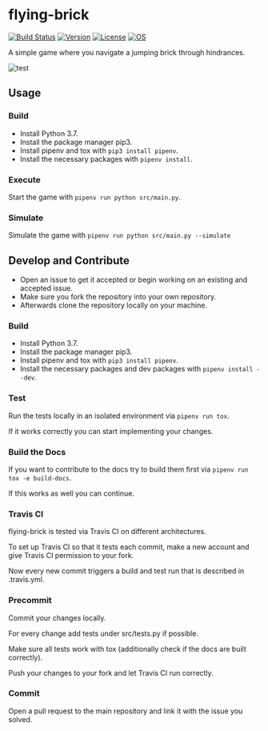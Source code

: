 # flying-brick
[![Build Status](https://travis-ci.com/stfab/flying-brick.svg?branch=master)](https://travis-ci.com/stfab/flying-brick)
[![Version](https://img.shields.io/github/pipenv/locked/python-version/stfab/flying-brick)](https://github.com/stfab/flying-brick)
[![License](https://img.shields.io/github/license/stfab/flying-brick)](https://github.com/stfab/flying-brick)
[![OS](https://img.shields.io/badge/os-win%20x64%20%7C%20linux%20x64-lightgrey)](https://github.com/stfab/flying-brick)


A simple game where you navigate a jumping brick through hindrances.

![test](https://github.com/stfab/flying-brick/raw/master/preview.jpg)

## Usage

### Build

* Install Python 3.7.
* Install the package manager pip3.
* Install pipenv and tox with `pip3 install pipenv`.
* Install the necessary packages with `pipenv install`.

### Execute

Start the game with `pipenv run python src/main.py`.

### Simulate

Simulate the game with `pipenv run python src/main.py --simulate`

## Develop and Contribute

* Open an issue to get it accepted or begin working on an existing and accepted issue.
* Make sure you fork the repository into your own repository.
* Afterwards clone the repository locally on your machine.

### Build

* Install Python 3.7.
* Install the package manager pip3.
* Install pipenv and tox with `pip3 install pipenv`.
* Install the necessary packages and dev packages with `pipenv install --dev`.

### Test

Run the tests locally in an isolated environment via `pipenv run tox`.

If it works correctly you can start implementing your changes.

### Build the Docs

If you want to contribute to the docs try to build them first via `pipenv run tox -e build-docs`.

If this works as well you can continue.

### Travis CI

flying-brick is tested via Travis CI on different architectures.

To set up Travis CI so that it tests each commit, make a new account and give Travis CI permission
to your fork.

Now every new commit triggers a build and test run that is described in .travis.yml.

### Precommit

Commit your changes locally.

For every change add tests under src/tests.py if possible.

Make sure all tests work with tox (additionally check if the docs are built correctly).

Push your changes to your fork and let Travis CI run correctly.

### Commit

Open a pull request to the main repository and link it with the issue you solved.

